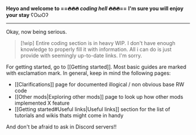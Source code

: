 **Heyo and welcome to  ==🔥🔥🔥 *coding hell* 🔥🔥🔥==**
**I'm sure you will enjoy your stay** ʕOωOʔ

------------------------
Okay, now being serious.

> [!wip] Entire coding section is in heavy WIP.
> I don't have enough knowledge to properly fill it with information. All i can do is just provide with seemingly up-to-date links.
> I'm sorry.


For getting started, go to [[Getting started]]. Most basic guides are marked with exclamation mark.
In general, keep in mind the following pages:
- [[Clarifications]] page for documented illogical / non obvious base RW code
- [[Other mods|Exploring other mods]] page to look up how other mods implemented X feature
- [[Getting started#Useful links|Useful links]] section for the list of tutorials and wikis thats might come in handy

And don't be afraid to ask in Discord servers!!